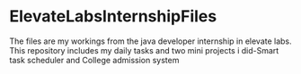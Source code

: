 # ElevateLabsInternshipFiles
The files are my workings from the java developer internship in elevate labs.
This repository includes my daily tasks and two mini projects i did-Smart task scheduler and College admission system
